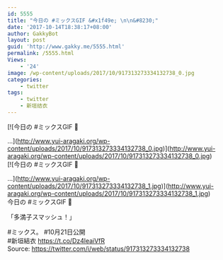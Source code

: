 ```yaml
---
id: 5555
title: "今日の #ミックスGIF &#x1f49e; \n\n&#8230;"
date: '2017-10-14T18:38:17+08:00'
author: GakkyBot
layout: post
guid: 'http://www.gakky.me/5555.html'
permalink: /5555.html
Views:
    - '24'
image: /wp-content/uploads/2017/10/917313273334132738_0.jpg
categories:
    - twitter
tags:
    - twitter
    - 新垣结衣
---
```


[![今日の #ミックスGIF 💞 

...](http://www.yui-aragaki.org/wp-content/uploads/2017/10/917313273334132738_0.jpg)](http://www.yui-aragaki.org/wp-content/uploads/2017/10/917313273334132738_0.jpg)  
[![今日の #ミックスGIF 💞 

...](http://www.yui-aragaki.org/wp-content/uploads/2017/10/917313273334132738_1.jpg)](http://www.yui-aragaki.org/wp-content/uploads/2017/10/917313273334132738_1.jpg)  
今日の #ミックスGIF 💞

「多満子スマッシュ！」

\#ミックス。 #10月21日公開  
\#新垣結衣 https://t.co/Dz4leaiVfR  
Source: <https://twitter.com/i/web/status/917313273334132738>